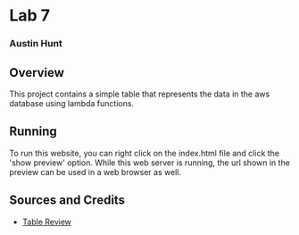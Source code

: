 # Lab 7
### Austin Hunt

## Overview

This project contains a simple table that represents the data in the aws database using lambda functions.

## Running

To run this website, you can right click on the index.html file and click the 'show preview' option. While this web server is running, the url shown in the preview can be used in a web browser as well.

## Sources and Credits

* [Table Review](https://developer.mozilla.org/en-US/docs/Web/HTML/Element/table)